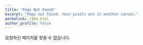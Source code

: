 ```yaml
---
title: "Page Not Found"
excerpt: "Page not found. Your pixels are in another canvas."
permalink: /404.html
author_profile: false
---
```


요청하신 페이지를 찾을 수 없습니다.

<script>
  var GOOG_FIXURL_LANG = 'en';
  var GOOG_FIXURL_SITE = 'https://yjmd2222.github.io'
</script>
<script src="https://linkhelp.clients.google.com/tbproxy/lh/wm/fixurl.js">
</script>